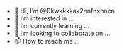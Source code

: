 - 👋 Hi, I’m @Dkwkkxkak2nnfnxnncn
- 👀 I’m interested in ...
- 🌱 I’m currently learning ...
- 💞️ I’m looking to collaborate on ...
- 📫 How to reach me ...

<!---
Dkwkkxkak2nnfnxnncn/Dkwkkxkak2nnfnxnncn is a ✨ special ✨ repository because its `README.md` (this file) appears on your GitHub profile.
You can click the Preview link to take a look at your changes.
--->
